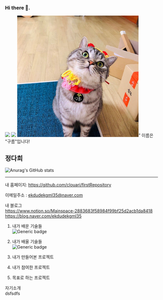 ### Hi there 👋. 
<img src="https://img.shields.io/badge/Android-3DDC84?style=flat-square&logo=Android&logoColor=white"/>
<a href="insta.jpeg" target="_blank"><img src="https://img.shields.io/badge/instagram-배경색?style=뱃지모양&logo=로고&logoColor=yellow"/></a>
<https://www.instagram.com/clou_ari0630/>
<img src="구름이갸웃.jpeg" width="400" height="400"/>"   이름은 "구름"입니다!

## 정다희 <BR />
![Anurag's GitHub stats](https://github-readme-stats.vercel.app/api?username=clouari&show_icons=true&theme=radical)

-------------
내 홈페이지: <https://github.com/clouari/firstRepository>

이메일주소 : <ekdudekgml35@naver.com>

내 블로그<BR />
<https://www.notion.so/Mainspace-2883683f58984f99bf25d2acb1da8418>
<https://blog.naver.com/ekdudekgml35>

1. 내가 배운 기술들<br />
![Generic badge](https://img.shields.io/badge/{VScode}-{androidstudio}-{red}.svg)

2. 내가 배울 기술들<br />
![Generic badge](https://img.shields.io/badge/{Pathon}-{JAVA}-{yellow}.svg)

3. 내가 만들어본 프로젝트
4. 내가 참여한 프로젝트
5. 목표로 하는 프로젝트

자기소개  
dsfsdfs